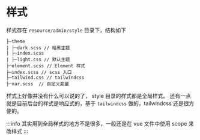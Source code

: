 # 样式

样式存在 `resource/admin/style` 目录下，结构如下

```
├─theme
| ├─dark.scss // 暗黑主题
| ├─index.scss
| ├─light.css // 默认主题
├─element.scss // Element 样式
├─index.scss // scss 入口
├─tailwind.css // tailwindcss
├─var.scss  // 自定义变量
```

样式上好像并没有什么可以说的了， style 目录的样式都是全局样式。
还有一点就是目前后台的样式是响应式的，基于 `tailwindcss` 做的，tailwindcss 还是很方便的。

:::info
其实用到全局样式的地方不是很多，一般还是在 vue 文件中使用 scope 来改样式
:::
